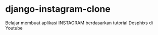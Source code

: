 # django-instagram-clone
Belajar membuat aplikasi INSTAGRAM berdasarkan tutorial Desphixs di Youtube
